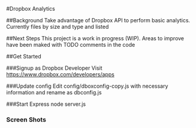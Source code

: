 #Dropbox Analytics

##Background
Take advantage of Dropbox API to perform basic analytics. Currently files by size and type and listed

##Next Steps
This project is a work in progress (WIP). Areas to improve have been maked with TODO comments in the code

##Get Started

###Signup as Dropbox Developer
Visit https://www.dropbox.com/developers/apps 

###Update config
Edit config/dboxconfig-copy.js with necessary information and rename as dbconfig.js

###Start Express
node server.js


### Screen Shots

